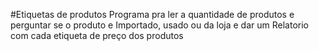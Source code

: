 #Etiquetas de produtos
Programa pra ler a quantidade de produtos e perguntar se o produto e Importado, usado ou da loja e dar um Relatorio com cada etiqueta de preço dos produtos
